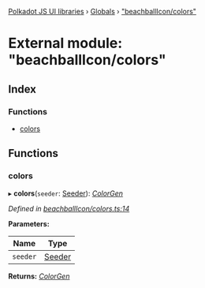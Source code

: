 [Polkadot JS UI libraries](../README.md) › [Globals](../globals.md) › ["beachballIcon/colors"](_beachballicon_colors_.md)

# External module: "beachballIcon/colors"

## Index

### Functions

* [colors](_beachballicon_colors_.md#colors)

## Functions

###  colors

▸ **colors**(`seeder`: [Seeder](_beachballicon_types_.md#seeder)): *[ColorGen](../interfaces/_beachballicon_types_.colorgen.md)*

*Defined in [beachballIcon/colors.ts:14](https://github.com/polkadot-js/ui/blob/6066d0e6/packages/ui-shared/src/beachballIcon/colors.ts#L14)*

**Parameters:**

Name | Type |
------ | ------ |
`seeder` | [Seeder](_beachballicon_types_.md#seeder) |

**Returns:** *[ColorGen](../interfaces/_beachballicon_types_.colorgen.md)*
